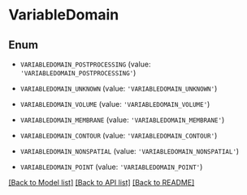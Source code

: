 # VariableDomain

## Enum

- `VARIABLEDOMAIN_POSTPROCESSING` (value: `'VARIABLEDOMAIN_POSTPROCESSING'`)

- `VARIABLEDOMAIN_UNKNOWN` (value: `'VARIABLEDOMAIN_UNKNOWN'`)

- `VARIABLEDOMAIN_VOLUME` (value: `'VARIABLEDOMAIN_VOLUME'`)

- `VARIABLEDOMAIN_MEMBRANE` (value: `'VARIABLEDOMAIN_MEMBRANE'`)

- `VARIABLEDOMAIN_CONTOUR` (value: `'VARIABLEDOMAIN_CONTOUR'`)

- `VARIABLEDOMAIN_NONSPATIAL` (value: `'VARIABLEDOMAIN_NONSPATIAL'`)

- `VARIABLEDOMAIN_POINT` (value: `'VARIABLEDOMAIN_POINT'`)

[[Back to Model list]](../README.md#documentation-for-models) [[Back to API list]](../README.md#documentation-for-api-endpoints) [[Back to README]](../README.md)
